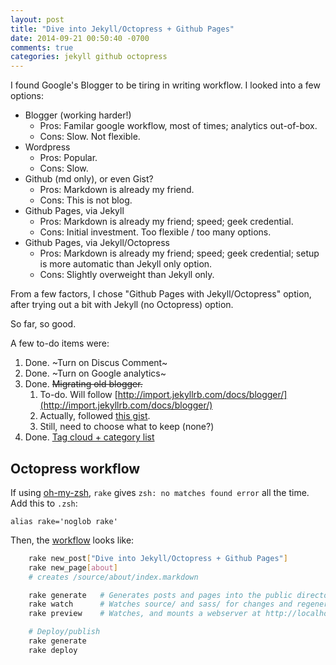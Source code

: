 ```yaml
---
layout: post
title: "Dive into Jekyll/Octopress + Github Pages"
date: 2014-09-21 00:50:40 -0700
comments: true
categories: jekyll github octopress
---
```


I found Google's Blogger to be tiring in writing workflow.
I looked into a few options:

* Blogger (working harder!)
    * Pros: Familar google workflow, most of times; analytics out-of-box.
    * Cons: Slow. Not flexible.
* Wordpress
    * Pros: Popular.
    * Cons: Slow.
* Github (md only), or even Gist?
    * Pros: Markdown is already my friend.
    * Cons: This is not blog.
* Github Pages, via Jekyll
    * Pros: Markdown is already my friend; speed; geek credential.
    * Cons: Initial investment. Too flexible / too many options.
* Github Pages, via Jekyll/Octopress
    * Pros: Markdown is already my friend; speed; geek credential; setup is more automatic than Jekyll only option.
    * Cons: Slightly overweight than Jekyll only.


From a few factors, I chose "Github Pages with Jekyll/Octopress" option,
after trying out a bit with Jekyll (no Octopress) option.

So far, so good.

A few to-do items were:

1. Done. ~Turn on Discus Comment~
1. Done. ~Turn on Google analytics~
1. Done. ~~Migrating old blogger.~~
    1. To-do. Will follow [http://import.jekyllrb.com/docs/blogger/](http://import.jekyllrb.com/docs/blogger/)
    1. Actually, followed [this gist](https://gist.github.com/baldowl/1578928). 
    1. Still, need to choose what to keep (none?)
1. Done. [Tag cloud + category list](https://github.com/tokkonopapa/octopress-tagcloud)

## Octopress workflow
If using [oh-my-zsh](https://github.com/robbyrussell/oh-my-zsh), 
`rake` gives 
`zsh: no matches found error` 
all the time. Add this to `.zsh`:

    alias rake='noglob rake'

Then, the [workflow](http://octopress.org/docs/deploying/github/) looks like:

``` bash
    rake new_post["Dive into Jekyll/Octopress + Github Pages"] 
    rake new_page[about]
    # creates /source/about/index.markdown

    rake generate   # Generates posts and pages into the public directory
    rake watch      # Watches source/ and sass/ for changes and regenerates
    rake preview    # Watches, and mounts a webserver at http://localhost:4000

    # Deploy/publish
    rake generate
    rake deploy
```
